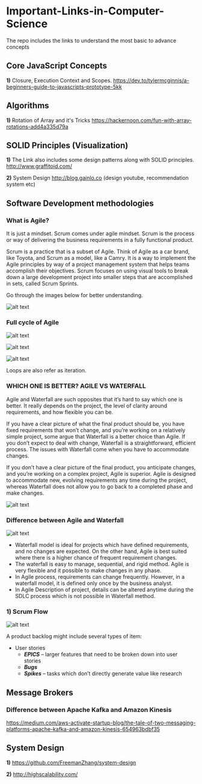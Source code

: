 # Important-Links-in-Computer-Science

The repo includes the links to understand the most basic to advance concepts

## Core JavaScript Concepts

**1)** Closure, Execution Context and Scopes.
https://dev.to/tylermcginnis/a-beginners-guide-to-javascripts-prototype-5kk

## Algorithms

**1)** Rotation of Array and it's Tricks
https://hackernoon.com/fun-with-array-rotations-add4a335d79a

## SOLID Principles (Visualization)
**1)** The Link also includes some design patterns along with SOLID principles.
http://www.graffitoid.com/

**2)** System Design 
http://blog.gainlo.co (design youtube, recommendation system etc)

## Software Development methodologies

### What is Agile? ###

It is just a mindset. Scrum comes under agile mindset. 
Scrum is the process or way of delivering the business requirements in a fully functional product.

Scrum is a practice that is a subset of Agile. Think of Agile as a car brand, like Toyota, and Scrum as a model, like a Camry. It is a way to implement the Agile principles by way of a project management system that helps teams accomplish their objectives. Scrum focuses on using visual tools to break down a large development project into smaller steps that are accomplished in sets, called Scrum Sprints.

Go through the images below for better understanding.

![alt text](https://content.cdntwrk.com/files/aHViPTY0MDMyJmNtZD1pdGVtZWRpdG9yaW1hZ2UmZmlsZW5hbWU9aXRlbWVkaXRvcmltYWdlXzViOTdmYmJjYjFmMTQuZ2lmJnZlcnNpb249MDAwMCZzaWc9MTM2NmE2MjAyNDgzZTQwZTUyYTEyZjg2ZGIzM2MxZTQ%253D)

### Full cycle of Agile ###

![alt text](https://www.smartsheet.com/sites/default/files/scrum-flow%402x.png)

![alt text](https://praxent.com/wp-content/uploads/2017/01/scrumexpert-814x1024.png)

![alt text](https://www.pmi.org/kasimage/d3e3f54a-6437-4c34-96c0-a8022b3e7a61/image01.jpg)

Loops are also refer as iteration.

### WHICH ONE IS BETTER? AGILE VS WATERFALL ###
Agile and Waterfall are such opposites that it’s hard to say which one is better. It really depends on the project, the level of clarity around requirements, and how flexible you can be.

If you have a clear picture of what the final product should be, you have fixed requirements that won’t change, and you’re working on a relatively simple project, some argue that Waterfall is a better choice than Agile. If you don’t expect to deal with change, Waterfall is a straightforward, efficient process. The issues with Waterfall come when you have to accommodate changes.

If you don’t have a clear picture of the final product, you anticipate changes, and you’re working on a complex project, Agile is superior. Agile is designed to accommodate new, evolving requirements any time during the project, whereas Waterfall does not allow you to go back to a completed phase and make changes.

![alt text](https://apiumtech.com/wp-content/uploads/2016/01/Agile-developement_color.png)

### Difference between Agile and Waterfall
![alt text](https://blog.ganttpro.com/wp-content/uploads/2016/11/waterfall-and-agile-methods.jpg)
* Waterfall model is ideal for projects which have defined requirements, and no changes are expected. On the other hand, Agile is best suited where there is a higher chance of frequent requirement changes.
* The waterfall is easy to manage, sequential, and rigid method.
Agile is very flexible and it possible to make changes in any phase.
* In Agile process, requirements can change frequently. However, in a waterfall model, it is defined only once by the business analyst.
* In Agile Description of project, details can be altered anytime during the SDLC process which is not possible in Waterfall method.

### **1)** Scrum Flow ###

![alt text](https://manifesto.co.uk/wp-content/uploads/2015/05/backlog-refinement.png)

A product backlog might include several types of item:

* User stories
  * ***EPICS*** – larger features that need to be broken down into user stories
  * ***Bugs***
  * ***Spikes*** – tasks which don’t directly generate value like research
  
## Message Brokers ##

### Difference between Apache Kafka and Amazon Kinesis
https://medium.com/aws-activate-startup-blog/the-tale-of-two-messaging-platforms-apache-kafka-and-amazon-kinesis-654963bdbf35

## System Design ##
**1)** https://github.com/FreemanZhang/system-design

**2)** http://highscalability.com/
